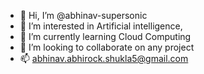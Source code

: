 - 👋 Hi, I’m @abhinav-supersonic
- 👀 I’m interested in Artificial intelligence, 
- 🌱 I’m currently learning Cloud Computing
- 💞️ I’m looking to collaborate on any project
- 📫 abhinav.abhirock.shukla5@gmail.com

<!---
abhinav-supersonic/abhinav-supersonic is a ✨ special ✨ repository because its `README.md` (this file) appears on your GitHub profile.
You can click the Preview link to take a look at your changes.
--->

